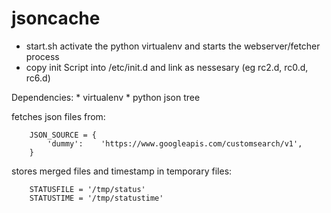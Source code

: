 jsoncache
=========

* start.sh activate the python virtualenv and starts the webserver/fetcher process
* copy init Script into /etc/init.d and link as nessesary (eg rc2.d, rc0.d, rc6.d)

Dependencies:
    * virtualenv
    * python json tree



fetches json files from:
```
    JSON_SOURCE = {
        'dummy':    'https://www.googleapis.com/customsearch/v1',
    }
```

stores merged files and timestamp in temporary files:
```
    STATUSFILE = '/tmp/status'
    STATUSTIME = '/tmp/statustime'
```

